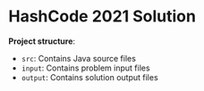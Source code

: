 # HashCode 2021 Solution

**Project structure**:
- `src`: Contains Java source files
- `input`: Contains problem input files
- `output`: Contains solution output files